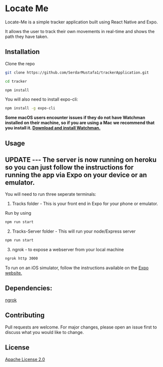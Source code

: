 # Locate Me

Locate-Me is a simple tracker application built using React Native and Expo.

It allows the user to track their own movements in real-time and shows the path they have taken.

## Installation

Clone the repo

```bash
git clone https://github.com/SerdarMustafa1/trackerApplication.git
```

```bash
cd tracker
```

```bash
npm install
```

You will also need to install expo-cli:

```bash
npm install -g expo-cli
```

**Some macOS users encounter issues if they do not have Watchman installed on their machine, so if you are using a Mac we recommend that you install it. [Download and install Watchman.](https://facebook.github.io/watchman/docs/install.html)**

## Usage

## UPDATE --- The server is now running on heroku so you can just follow the instructions for running the app via Expo on your device or an emulator. 

You will need to run three seperate terminals:

1. Tracks folder - This is your front end in Expo for your phone or emulator. 

Run by using

```bash
npm run start
```

2. Tracks-Server folder - This will run your node/Express server

```bash
npm run start
```

3. ngrok - to expose a webserver from your local machine

```bash
ngrok http 3000
```

To run on an iOS simulator, follow the instructions available on the [Expo website.](https://docs.expo.io/versions/v36.0.0/workflow/ios-simulator/)

## Dependencies:

[ngrok](https://ngrok.com/docs)

## Contributing

Pull requests are welcome. For major changes, please open an issue first to discuss what you would like to change.

## License

[Apache License 2.0](https://opensource.org/licenses/Apache-2.0)
